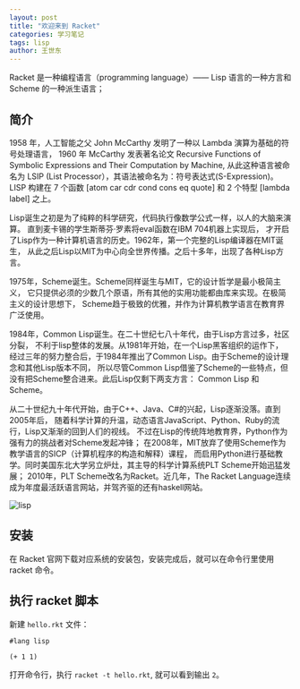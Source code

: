 ```yaml
---
layout: post
title: "欢迎来到 Racket"
categories: 学习笔记
tags: lisp
author: 王世东
---
```


Racket 是一种编程语言（programming language）—— Lisp 语言的一种方言和 Scheme 的一种派生语言；

## 简介

1958 年，人工智能之父 John McCarthy 发明了一种以 Lambda 演算为基础的符号处理语言，
1960 年 McCarthy 发表著名论文 Recursive Functions of Symbolic Expressions and Their Computation by Machine,
从此这种语言被命名为 LSIP (List Processor），其语法被命名为：符号表达式(S-Expression)。
LISP 构建在 7 个函数 [atom car cdr cond cons eq quote] 和 2 个特型 [lambda label] 之上。

Lisp诞生之初是为了纯粹的科学研究，代码执行像数学公式一样，以人的大脑来演算。
直到麦卡锡的学生斯蒂芬·罗素将eval函数在IBM 704机器上实现后，
才开启了Lisp作为一种计算机语言的历史。1962年，第一个完整的Lisp编译器在MIT诞生，
从此之后Lisp以MIT为中心向全世界传播。之后十多年，出现了各种Lisp方言。

1975年，Scheme诞生。Scheme同样诞生与MIT，它的设计哲学是最小极简主义，
它只提供必须的少数几个原语，所有其他的实用功能都由库来实现。在极简主义的设计思想下，
Scheme趋于极致的优雅，并作为计算机教学语言在教育界广泛使用。

1984年，Common Lisp诞生。在二十世纪七八十年代，由于Lisp方言过多，社区分裂，
不利于lisp整体的发展。从1981年开始，在一个Lisp黑客组织的运作下，
经过三年的努力整合后，于1984年推出了Common Lisp。由于Scheme的设计理念和其他Lisp版本不同，
所以尽管Common Lisp借鉴了Scheme的一些特点，但没有把Scheme整合进来。此后Lisp仅剩下两支方言： Common Lisp 和 Scheme。


从二十世纪九十年代开始，由于C++、Java、C#的兴起，Lisp逐渐没落。直到2005年后，
随着科学计算的升温，动态语言JavaScript、Python、Ruby的流行，Lisp又渐渐的回到人们的视线。
不过在Lisp的传统阵地教育界，Python作为强有力的挑战者对Scheme发起冲锋；
在2008年，MIT放弃了使用Scheme作为教学语言的SICP（计算机程序的构造和解释）课程，
而启用Python进行基础教学。同时美国东北大学另立炉灶，其主导的科学计算系统PLT Scheme开始迅猛发展；
2010年，PLT Scheme改名为Racket。近几年，The Racket Language连续成为年度最活跃语言网站，并驾齐驱的还有haskell网站。

![lisp](https://user-images.githubusercontent.com/13142418/62820991-907fce80-bb9f-11e9-9975-1cd92f9cfe79.jpg)

## 安装

在 Racket 官网下载对应系统的安装包，安装完成后，就可以在命令行里使用 racket 命令。

## 执行 racket 脚本

新建 `hello.rkt` 文件：

```racket
#lang lisp

(+ 1 1)
```

打开命令行，执行 `racket -t hello.rkt`, 就可以看到输出 `2`。
